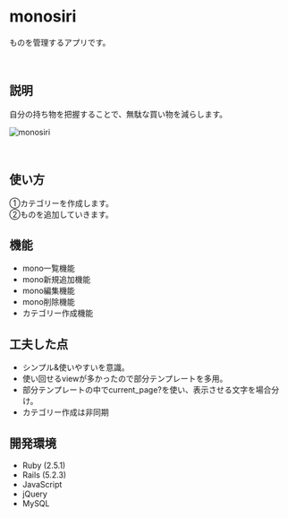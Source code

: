 
# monosiri

ものを管理するアプリです。

<br>

## 説明

自分の持ち物を把握することで、無駄な買い物を減らします。
<br>

![monosiri](https://gyazo.com/135589df0b38e0fe2f3d8df5e1990f2f.png)

<br>

## 使い方

①カテゴリーを作成します。  
②ものを追加していきます。

## 機能

- mono一覧機能
- mono新規追加機能
- mono編集機能
- mono削除機能
- カテゴリー作成機能

## 工夫した点
- シンプル&使いやすいを意識。
- 使い回せるviewが多かったので部分テンプレートを多用。
- 部分テンプレートの中でcurrent_page?を使い、表示させる文字を場合分け。
- カテゴリー作成は非同期


## 開発環境

- Ruby (2.5.1)
- Rails (5.2.3)
- JavaScript
- jQuery
- MySQL
